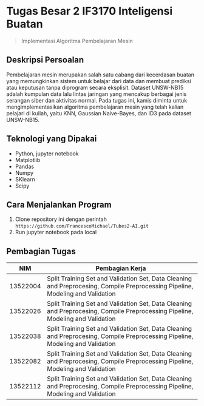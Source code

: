 # Tugas Besar 2 IF3170 Inteligensi Buatan

> Implementasi Algoritma Pembelajaran Mesin

## Deskripsi Persoalan

Pembelajaran mesin merupakan salah satu cabang dari kecerdasan buatan yang memungkinkan sistem untuk belajar dari data dan membuat prediksi atau keputusan tanpa diprogram secara eksplisit. Dataset UNSW-NB15 adalah kumpulan data lalu lintas jaringan yang mencakup berbagai jenis serangan siber dan aktivitas normal. Pada tugas ini, kamis diminta untuk mengimplementasikan algoritma pembelajaran mesin yang telah kalian pelajari di kuliah, yaitu KNN, Gaussian Naive-Bayes, dan ID3 pada dataset UNSW-NB15. 

## Teknologi yang Dipakai

- Python, jupyter notebook
- Matplotlib
- Pandas
- Numpy
- SKlearn
- Scipy

## Cara Menjalankan Program

1. Clone repository ini dengan perintah `https://github.com/FrancescoMichael/Tubes2-AI.git`
2. Run jupyter notebook pada local

## Pembagian Tugas

| NIM      | Pembagian Kerja |
| -------- | ------------------- |
| 13522004 | Split Training Set and Validation Set, Data Cleaning and Preprocesing, Compile Preprocessing Pipeline, Modeling and Validation |
| 13522026 | Split Training Set and Validation Set, Data Cleaning and Preprocesing, Compile Preprocessing Pipeline, Modeling and Validation |
| 13522038 | Split Training Set and Validation Set, Data Cleaning and Preprocesing, Compile Preprocessing Pipeline, Modeling and Validation |
| 13522082 | Split Training Set and Validation Set, Data Cleaning and Preprocesing, Compile Preprocessing Pipeline, Modeling and Validation |
| 13522112 | Split Training Set and Validation Set, Data Cleaning and Preprocesing, Compile Preprocessing Pipeline, Modeling and Validation |